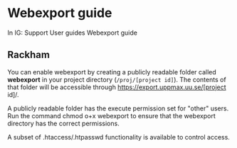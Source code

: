 # Webexport guide

In IG:  Support  User guides  Webexport guide

## Rackham
You can enable webexport by creating a publicly readable folder called **webexport** in your project directory (``/proj/[project id]``). The contents of that folder will be accessible through https://export.uppmax.uu.se/[project id]/.

A publicly readable folder has the execute permission set for "other" users. Run the command chmod o+x webexport to ensure that the webexport directory has the correct permissions.

A subset of .htaccess/.htpasswd functionality is available to control access. 
